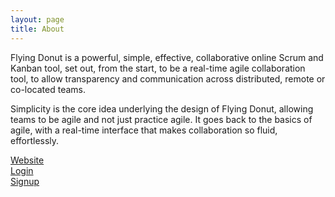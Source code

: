 ```yaml
---
layout: page
title: About
---
```


Flying Donut is a powerful, simple, effective, collaborative online Scrum and Kanban tool, 
set out, from the start, to be a real-time agile collaboration tool, to allow transparency 
and communication across distributed, remote or co-located teams. 

Simplicity is the core idea underlying the design of Flying Donut, allowing teams to be agile and not just practice agile. It goes back to the basics of agile, with a real-time interface that makes collaboration so fluid, effortlessly.

[Website](https://www.flyingdonut.io/) \
[Login](https://www.flyingdonut.io/auth/login) \
[Signup](https://www.flyingdonut.io/auth/signup)
